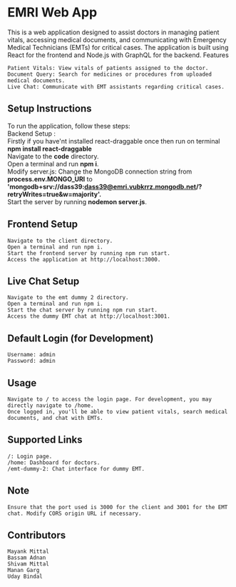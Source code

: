 <h1>EMRI Web App</h1>

This is a web application designed to assist doctors in managing patient vitals, accessing medical documents, and communicating with Emergency Medical Technicians (EMTs) for critical cases. The application is built using React for the frontend and Node.js with GraphQL for the backend.
Features

    Patient Vitals: View vitals of patients assigned to the doctor.
    Document Query: Search for medicines or procedures from uploaded medical documents.
    Live Chat: Communicate with EMT assistants regarding critical cases.

<h2>Setup Instructions</h2>

To run the application, follow these steps:<br>
Backend Setup :<br>
    Firstly if you have'nt installed react-draggable once then run on terminal<br>
    **npm install react-draggable**<br>
    Navigate to the **code** directory.<br>
    Open a terminal and run **npm i**.<br>
    Modify server.js:
        Change the MongoDB connection string from **process.env.MONGO_URI** to <br> **'mongodb+srv://dass39:dass39@emri.vubkrrz.mongodb.net/?retryWrites=true&w=majority'.**<br>
    Start the server by running **nodemon server.js**.<br>

<h2>Frontend Setup</h2>

    Navigate to the client directory.
    Open a terminal and run npm i.
    Start the frontend server by running npm run start.
    Access the application at http://localhost:3000.

<h2>Live Chat Setup</h2>

    Navigate to the emt dummy 2 directory.
    Open a terminal and run npm i.
    Start the chat server by running npm run start.
    Access the dummy EMT chat at http://localhost:3001.

<h2>Default Login (for Development)</h2>

    Username: admin
    Password: admin

<h2>Usage</h2>

    Navigate to / to access the login page. For development, you may directly navigate to /home.
    Once logged in, you'll be able to view patient vitals, search medical documents, and chat with EMTs.

<h2>Supported Links</h2>

    /: Login page.
    /home: Dashboard for doctors.
    /emt-dummy-2: Chat interface for dummy EMT.

<h2>Note</h2>

    Ensure that the port used is 3000 for the client and 3001 for the EMT chat. Modify CORS origin URL if necessary.

<h2>Contributors</h2>

    Mayank Mittal
    Bassam Adnan
    Shivam Mittal
    Manan Garg
    Uday Bindal
